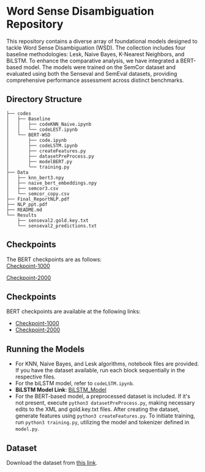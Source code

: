# Word Sense Disambiguation Repository

This repository contains a diverse array of foundational models designed to tackle Word Sense Disambiguation (WSD). The collection includes four baseline methodologies: Lesk, Naive Bayes, K-Nearest Neighbors, and BiLSTM. To enhance the comparative analysis, we have integrated a BERT-based model. The models were trained on the SemCor dataset and evaluated using both the Senseval and SemEval datasets, providing comprehensive performance assessment across distinct benchmarks.

## Directory Structure

```.
├── codes
│   ├── Baseline
│   │   ├── codeKNN_Naive.ipynb
│   │   └── codeLEST.ipynb
│   └── BERT-WSD
│       ├── code.ipynb
│       ├── codeLSTM.ipynb
│       ├── createFeatures.py
│       ├── datasetPreProcess.py
│       ├── modelBERT.py
│       └── training.py
├── Data
│   ├── knn_bert3.npy
│   ├── naive_bert_embeddings.npy
│   ├── semcor3.csv
│   └── semcor_copy.csv
├── Final_ReportNLP.pdf
├── NLP_ppt.pdf
├── README.md
└── Results
    ├── senseval2.gold.key.txt
    └── senseval2_predictions.txt
```
## Checkpoints
The BERT checkpoints are as follows:  
[Checkpoint-1000](https://drive.google.com/drive/folders/1-2FgXOB7RRynmdHkgenUxkTY5rImbECp?usp=sharing)

 [Checkpoint-2000](https://drive.google.com/drive/folders/101BHK7vlTERTvoO-4RRPJ-IFsqY7piuh?usp=sharing)


## Checkpoints

BERT checkpoints are available at the following links:

- [Checkpoint-1000](https://drive.google.com/drive/folders/1-2FgXOB7RRynmdHkgenUxkTY5rImbECp?usp=sharing)
- [Checkpoint-2000](https://drive.google.com/drive/folders/101BHK7vlTERTvoO-4RRPJ-IFsqY7piuh?usp=sharing)

## Running the Models

- For KNN, Naive Bayes, and Lesk algorithms, notebook files are provided. If you have the dataset available, run each block sequentially in the respective files.
- For the biLSTM model, refer to `codeLSTM.ipynb`.
- **BiLSTM Model Link**: [BiLSTM_Model](https://iiitaphyd-my.sharepoint.com/:u:/g/personal/abhishek_shar_students_iiit_ac_in/EZKmiJlq6UdJrujB0gR2MBMBv8xuW-lRMWXlf5Rv8XYonw?e=9g5hH6)
- For the BERT-based model, a preprocessed dataset is included. If it's not present, execute `python3 datasetPreProcess.py`, making necessary edits to the XML and gold.key.txt files. After creating the dataset, generate features using `python3 createFeatures.py`. To initiate training, run `python3 training.py`, utilizing the model and tokenizer defined in `model.py`.

## Dataset

Download the dataset from [this link](https://iiitaphyd-my.sharepoint.com/:f:/g/personal/abhishek_shar_students_iiit_ac_in/EuY2tLElJ9RLmhpHkUs8zdMBE51Hetw8JfkMUR8UtL2vCg?e=5jyX9R).
